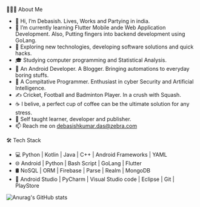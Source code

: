  


👨🏻‍💻 About Me

- 👋   Hi, I’m Debasish. Lives, Works and Partying in india. 
- 🔭   I’m currently learning Flutter Mobile ande Web Application Development. Also, Putting fingers into backend development using GoLang. 
- 🤔   Exploring new technologies, developing software solutions and quick hacks.
- 🎓   Studying computer programming and Statistical Analysis.
- 💼   An Android Developer. A Blogger. Bringing automations to everyday boring stuffs.
- 🌱   A Compitative Programmer. Enthusiast in cyber Security and Artificial Intelligence. 
- ✍️   Cricket, Football and Badminton Player. In a crush with Squash.
- ☕   I belive, a perfect cup of coffee can be the ultimate solution for any stress.
- 🤞    Self taught learner, developer and publisher. 
- 📫   Reach me on debasishkumar.das@zebra.com

🛠 Tech Stack

- 💻   Python | Kotlin | Java | C++ | Android Frameworks | YAML
- 🌐   Android | Python | Bash Script | GoLang | Flutter
- 🛢    NoSQL | ORM | Firebase | Parse | Realm | MongoDB 
- 🔧   Android Studio | PyCharm | Visual Studio code | Eclipse | Git | PlayStore





![Anurag's GitHub stats](https://github-readme-stats.vercel.app/api?username=dd8745&show_icons=true&theme=merko)
